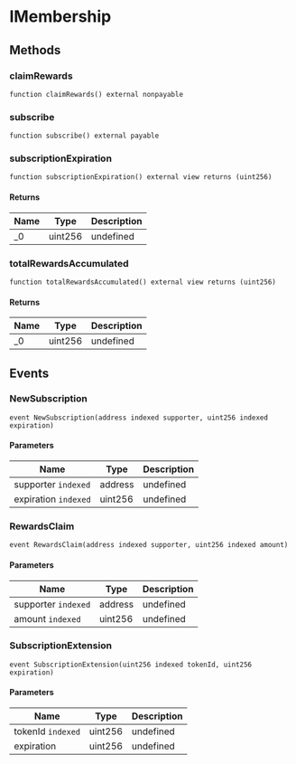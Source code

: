 # IMembership









## Methods

### claimRewards

```solidity
function claimRewards() external nonpayable
```






### subscribe

```solidity
function subscribe() external payable
```






### subscriptionExpiration

```solidity
function subscriptionExpiration() external view returns (uint256)
```






#### Returns

| Name | Type | Description |
|---|---|---|
| _0 | uint256 | undefined |

### totalRewardsAccumulated

```solidity
function totalRewardsAccumulated() external view returns (uint256)
```






#### Returns

| Name | Type | Description |
|---|---|---|
| _0 | uint256 | undefined |



## Events

### NewSubscription

```solidity
event NewSubscription(address indexed supporter, uint256 indexed expiration)
```





#### Parameters

| Name | Type | Description |
|---|---|---|
| supporter `indexed` | address | undefined |
| expiration `indexed` | uint256 | undefined |

### RewardsClaim

```solidity
event RewardsClaim(address indexed supporter, uint256 indexed amount)
```





#### Parameters

| Name | Type | Description |
|---|---|---|
| supporter `indexed` | address | undefined |
| amount `indexed` | uint256 | undefined |

### SubscriptionExtension

```solidity
event SubscriptionExtension(uint256 indexed tokenId, uint256 expiration)
```





#### Parameters

| Name | Type | Description |
|---|---|---|
| tokenId `indexed` | uint256 | undefined |
| expiration  | uint256 | undefined |



